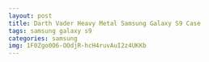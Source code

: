 ```yaml
---
layout: post
title: Darth Vader Heavy Metal Samsung Galaxy S9 Case
tags: samsung galaxy s9
categories: samsung
img: 1F0Zgo0O6-OOdjR-hcH4ruvAuI2z4UKKb
---
```


